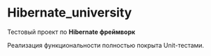 # Hibernate_university

Тестовый проект по **Hibernate фреймворк**

Реализация функциональности полностью покрыта Unit-тестами.